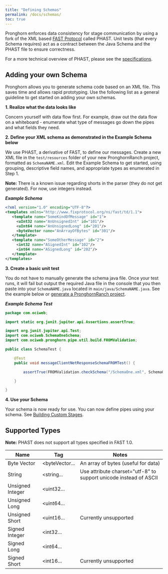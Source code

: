 ```yaml
---
title: "Defining Schemas"
permalink: /docs/schemas/
toc: true
---
```

Pronghorn enforces data consistency for stage communication by using a fork of the XML based [FAST Protocol](https://www.fixtrading.org/standards/fast/) called PHAST. Unit tests (that every Schema requires) act as a contract between the Java Schema and the PHAST file to ensure correctness.

For a more technical overview of PHAST, please see the [specifications](https://github.com/objectcomputing/Pronghorn/blob/master/PhastSpecification.md).

## Adding your own Schema
Pronghorn allows you to generate schema code based on an XML file. This saves time and allows rapid prototyping. Use the following list as a general guideline to get started on adding your own schemas.

**1. Realize what the data looks like**

Concern yourself with data flow first. For example, draw out the data flow on a whiteboard - enumerate what type of messages go down the pipes and what fields they need.

**2. Define your XML schema as demonstrated in the Example Schema below**

We use PHAST, a derivative of FAST, to define our messages. Create a new XML file in the `test/resources` folder of your new PronghornRanch project, formatted as `SchemaNAME.xml`. Edit the Example Schema to get started, using grouping, descriptive field names, and appropriate types as enumerated in Step 1.

**Note:** There is a known issue regarding shorts in the parser (they do not get generated). For now, use integers instead.

***Example Schema***
```xml
<?xml version="1.0" encoding="UTF-8"?>
<templates xmlns="http://www.fixprotocol.org/ns/fast/td/1.1">
   <template name="SomeKindOfMessage" id="1">
     <uInt32 name="AnUnsignedInt" id="101"/>
     <uInt64 name="AnUnsignedLong" id="201"/>
     <byteVector name="AnArrayOfBytes" id="301"/>
   </template>
   <template name="SomeOtherMessage" id="2">
     <int32 name="ASignedInt" id="102"/>
     <int64 name="ASignedLong" id="202"/>
   </template>
</templates>
```

**3. Create a basic unit test**

You do not have to manually generate the schema java file. Once your test runs, it will fail but output the required Java file in the console that you then paste into your `SchemaNAME.java` located in `main/java/SchemaNAME.java`.
See the example below or [generate a PronghornRanch project](../quick-start-started).


***Example Schema Test***
```java
package com.ociweb;

import static org.junit.jupiter.api.Assertions.assertTrue;

import org.junit.jupiter.api.Test;
import com.ociweb.SchemaOneSchema;
import com.ociweb.pronghorn.pipe.util.build.FROMValidation;

public class SchemaTest {

    @Test
    public void messageClientNetResponseSchemaFROMTest() {

        assertTrue(FROMValidation.checkSchema("/SchemaOne.xml", SchemaOneSchema.class));

    }

}
```

**4. Use your Schema**

Your schema is now ready for use. You can now define pipes using your schema. See [Building Custom Stages](https://github.com/objectcomputing/Pronghorn/wiki/Building-Custom-Stages).

## Supported Types
**Note:** PHAST does not support all types specified in FAST 1.0.

|Name       |Tag                    |Notes    |
|-----------|-------------------------|---------|
|Byte Vector|<byteVector...|An array of bytes (useful for data)|
|String|<string...|Use attribute charset="utf-8" to support unicode instead of ASCII|
|Unsigned Integer|<uint32...||
|Unsigned Long|<uint64...||
|Unsigned Short|<uint16...|Currently unsupported|
|Signed Integer|<int32...||
|Signed Long|<int64...||
|Signed Short|<int16...|Currently unsupported|